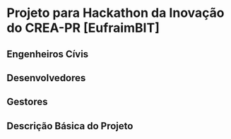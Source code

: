 # Projeto para Hackathon da Inovação do CREA-PR [EufraimBIT]

## Engenheiros Cívis

## Desenvolvedores 

## Gestores

## Descrição Básica do Projeto
